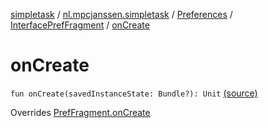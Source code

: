 [simpletask](../../../index.md) / [nl.mpcjanssen.simpletask](../../index.md) / [Preferences](../index.md) / [InterfacePrefFragment](index.md) / [onCreate](.)

# onCreate

`fun onCreate(savedInstanceState: Bundle?): Unit` [(source)](https://github.com/mpcjanssen/simpletask-android/blob/master/src/main/java/nl/mpcjanssen/simpletask/Preferences.kt#L184)

Overrides [PrefFragment.onCreate](../-pref-fragment/on-create.md)

